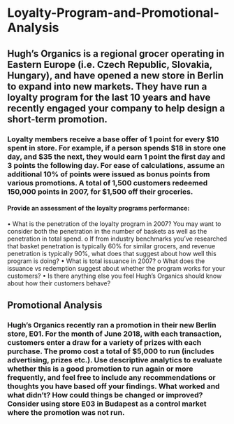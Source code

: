 # Loyalty-Program-and-Promotional-Analysis
## Hugh’s Organics is a regional grocer operating in Eastern Europe (i.e. Czech Republic, Slovakia, Hungary), and have opened a new store in Berlin to expand into new markets. They have run a loyalty program for the last 10 years and have recently engaged your company to help design a short-term promotion. 
### Loyalty members receive a base offer of 1 point for every $10 spent in store.  For example, if a person spends $18 in store one day, and $35 the next, they would earn 1 point the first day and 3 points the following day. For ease of calculations, assume an additional 10% of points were issued as bonus points from various promotions. A total of 1,500 customers redeemed 150,000 points in 2007, for $1,500 off their groceries.
#### Provide an assessment of the loyalty programs performance:
•	What is the penetration of the loyalty program in 2007? You may want to consider both the penetration in the number of baskets as well as the penetration in total spend.
o	If from industry benchmarks you’ve researched that basket penetration is typically 60% for similar grocers, and revenue penetration is typically 90%, what does that suggest about how well this program is doing?
•	What is total issuance in 2007?
o	What does the issuance vs redemption suggest about whether the program works for your customers?
•	Is there anything else you feel Hugh’s Organics should know about how their customers behave?



## Promotional Analysis
### Hugh’s Organics recently ran a promotion in their new Berlin store, E01. For the month of June 2018, with each transaction, customers enter a draw for a variety of prizes with each purchase. The promo cost a total of $5,000 to run (includes advertising, prizes etc.). Use descriptive analytics to evaluate whether this is a good promotion to run again or more frequently, and feel free to include any recommendations or thoughts you have based off your findings. What worked and what didn’t? How could things be changed or improved? Consider using store E03 in Budapest as a control market where the promotion was not run. 

